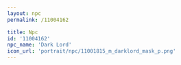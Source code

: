 ```yaml
---
layout: npc
permalink: /11004162

title: Npc
id: '11004162'
npc_name: 'Dark Lord'
icon_url: 'portrait/npc/11001815_m_darklord_mask_p.png'
---
```

